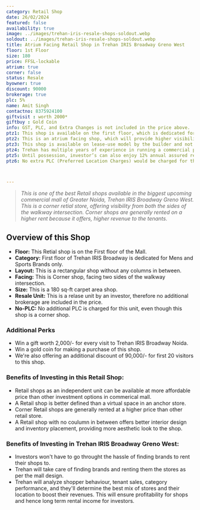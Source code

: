 ```yaml
---
category: Retail Shop
date: 26/02/2024
featured: false
availability: true
image: ../images/trehan-iris-resale-shops-soldout.webp
soldout: ../images/trehan-iris-resale-shops-soldout.webp
title: Atrium Facing Retail Shop in Trehan IRIS Broadway Greno West
floor: 1st Floor
size: 180
price: FFSL-lockable
atrium: true
corner: false
status: Resale
byowner: true
discount: 90000
brokerage: true
plc: 5%
name: Amit Singh
contactno: 8375924100
giftvisit : worth 2000*
giftbuy : Gold Coin
info: GST, PLC, and Extra Changes is not included in the price above.
ptz1: This shop is available on the first floor, which is dedicated for Mens and Sports retail shops only.
ptz2: This is an atrium facing shop, which will provide higher visibility and footfall. Therefore, a rental yield for this shops can be expected.
ptz3: This shop is available on lease-use model by the builder and not for personal use.
ptz4: Trehan has multiple years of experience in running a commercial project on lease model, so the investors can be assured for rental yield from their shop for a long period of time.
ptz5: Until possession, investor’s can also enjoy 12% annual assured return by the builder.
ptz6: No extra PLC (Preferred Location Charges) would be charged for this shop even though the shop is atrium facing and right beside the escalators.



---
```


> _This is one of the best Retail shops available in the biggest upcoming commercial mall of Greater Noida, Trehan IRIS Broadway Greno West. This is a corner retial store, offering visibility from both the sides of the walkway intersection. Corner shops are generally rented on a higher rent because it offers, higher revenue to the tenants._

## Overview of this Shop
* **Floor:** This Retial shop is on the First floor of the Mall.
* **Category:** First floor of Trehan IRIS Broadway is dedicated for Mens and Sports Brands only.
* **Layout:** This is a rectangular shop without any columns in between.
* **Facing:** This is Corner shop, facing two sides of the walkway intersection.
* **Size:** This is a 180 sq-ft carpet area shop.
* **Resale Unit:** This is a relase unit by an investor, therefore no additional brokerage are included in the price.
* **No-PLC:** No additional PLC is charged for this unit, even though this shop is a corner shop.

### Additional Perks
* Win a gift worth 2,000/- for every visit to Trehan IRIS Broadway Noida.
* Win a gold coin for making a purchase of this shop.
* We're also offering an additional discount of 90,000/- for first 20 visitors to this shop.

### Benefits of Investing in this Retail Shop:
* Retail shops as an independent unit can be available at more affordable price than other investment options in commerical mall.
* A Retail shop is better defined than a virtual space in an anchor store.
* Corner Retail shops are generally rented at a higher price than other retail store.
* A Retail shop with no coulumn in between offers better interior design and inventory placement, providing more aesthetic look to the shop.

### Benefits of Investing in Trehan IRIS Broadway Greno West:
* Investors won't have to go throught the hassle of finding brands to rent their shops to.
* Trehan will take care of finding brands and renting them the stores as per the mall design.
* Trehan will analyze shopper behaviour, tenant sales, category performance, and they'll determine the best mix of stores and their location to boost their revenues. This will ensure profitability for shops and hence long term rental income for investors.
